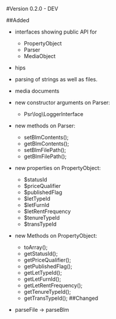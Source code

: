 #Version 0.2.0 - DEV

##Added

* interfaces showing public API for
    * PropertyObject
    * Parser
    * MediaObject
* hips
* parsing of strings as well as files.
* media documents
* new constructor arguments on Parser:
    * Psr\log\LoggerInterface
* new methods on Parser:
    * setBlmContents();
    * getBlmContents();
    * setBlmFilePath();
    * getBlmFilePath();
    
* new properties on PropertyObject:
    * $statusId
    * $priceQualifier
    * $publishedFlag
    * $letTypeId
    * $letFurnId
    * $letRentFrequency
    * $tenureTypeId
    * $transTypeId
* new Methods on PropertyObject:
    * toArray();
    * getStatusId();
    * getPriceQualifier();
    * getPublishedFlag();
    * getLetTypeId();
    * getLetFurnId();
    * getLetRentFrequency();
    * getTenureTypeId();
    * getTransTypeId();
##Changed
* parseFile -> parseBlm
